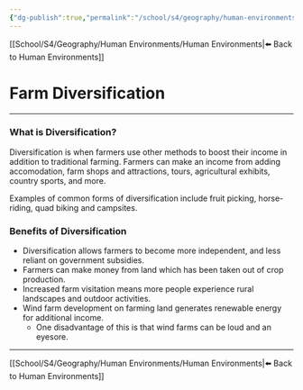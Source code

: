 ```yaml
---
{"dg-publish":true,"permalink":"/school/s4/geography/human-environments/farm-diversification/","dgHomeLink":true,"dgPassFrontmatter":false}
---
```


[[School/S4/Geography/Human Environments/Human Environments|⬅️ Back to Human Environments]]
# Farm Diversification
---

### What is Diversification?
Diversification is when farmers use other methods to boost their income in addition to traditional farming. Farmers can make an income from adding accomodation, farm shops and attractions, tours, agricultural exhibits, country sports, and more.

Examples of common forms of diversification include fruit picking, horse-riding, quad biking and campsites.

### Benefits of Diversification
- Diversification allows farmers to become more independent, and less reliant on government subsidies.
- Farmers can make money from land which has been taken out of crop production.
- Increased farm visitation means more people experience rural landscapes and outdoor activities.
- Wind farm development on farming land generates renewable energy for additional income.
    - One disadvantage of this is that wind farms can be loud and an eyesore.

---
[[School/S4/Geography/Human Environments/Human Environments|⬅️ Back to Human Environments]]
